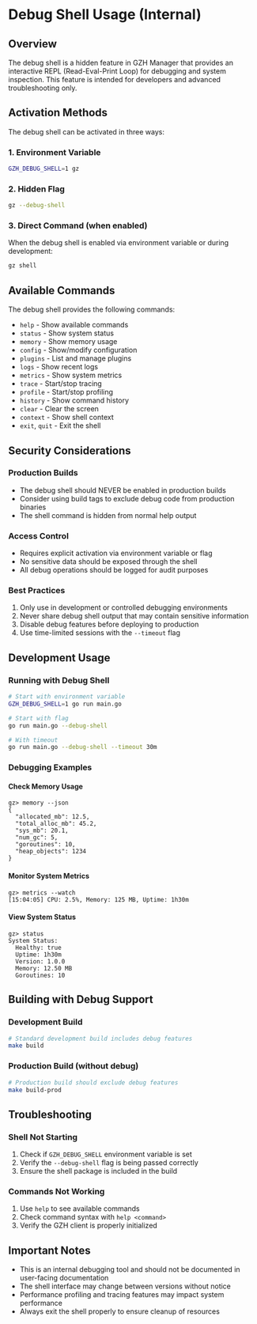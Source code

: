 # Debug Shell Usage (Internal)

## Overview

The debug shell is a hidden feature in GZH Manager that provides an interactive REPL (Read-Eval-Print Loop) for debugging and system inspection. This feature is intended for developers and advanced troubleshooting only.

## Activation Methods

The debug shell can be activated in three ways:

### 1. Environment Variable
```bash
GZH_DEBUG_SHELL=1 gz
```

### 2. Hidden Flag
```bash
gz --debug-shell
```

### 3. Direct Command (when enabled)
When the debug shell is enabled via environment variable or during development:
```bash
gz shell
```

## Available Commands

The debug shell provides the following commands:

- `help` - Show available commands
- `status` - Show system status
- `memory` - Show memory usage
- `config` - Show/modify configuration
- `plugins` - List and manage plugins
- `logs` - Show recent logs
- `metrics` - Show system metrics
- `trace` - Start/stop tracing
- `profile` - Start/stop profiling
- `history` - Show command history
- `clear` - Clear the screen
- `context` - Show shell context
- `exit`, `quit` - Exit the shell

## Security Considerations

### Production Builds
- The debug shell should NEVER be enabled in production builds
- Consider using build tags to exclude debug code from production binaries
- The shell command is hidden from normal help output

### Access Control
- Requires explicit activation via environment variable or flag
- No sensitive data should be exposed through the shell
- All debug operations should be logged for audit purposes

### Best Practices
1. Only use in development or controlled debugging environments
2. Never share debug shell output that may contain sensitive information
3. Disable debug features before deploying to production
4. Use time-limited sessions with the `--timeout` flag

## Development Usage

### Running with Debug Shell
```bash
# Start with environment variable
GZH_DEBUG_SHELL=1 go run main.go

# Start with flag
go run main.go --debug-shell

# With timeout
go run main.go --debug-shell --timeout 30m
```

### Debugging Examples

#### Check Memory Usage
```
gz> memory --json
{
  "allocated_mb": 12.5,
  "total_alloc_mb": 45.2,
  "sys_mb": 20.1,
  "num_gc": 5,
  "goroutines": 10,
  "heap_objects": 1234
}
```

#### Monitor System Metrics
```
gz> metrics --watch
[15:04:05] CPU: 2.5%, Memory: 125 MB, Uptime: 1h30m
```

#### View System Status
```
gz> status
System Status:
  Healthy: true
  Uptime: 1h30m
  Version: 1.0.0
  Memory: 12.50 MB
  Goroutines: 10
```

## Building with Debug Support

### Development Build
```bash
# Standard development build includes debug features
make build
```

### Production Build (without debug)
```bash
# Production build should exclude debug features
make build-prod
```

## Troubleshooting

### Shell Not Starting
1. Check if `GZH_DEBUG_SHELL` environment variable is set
2. Verify the `--debug-shell` flag is being passed correctly
3. Ensure the shell package is included in the build

### Commands Not Working
1. Use `help` to see available commands
2. Check command syntax with `help <command>`
3. Verify the GZH client is properly initialized

## Important Notes

- This is an internal debugging tool and should not be documented in user-facing documentation
- The shell interface may change between versions without notice
- Performance profiling and tracing features may impact system performance
- Always exit the shell properly to ensure cleanup of resources

